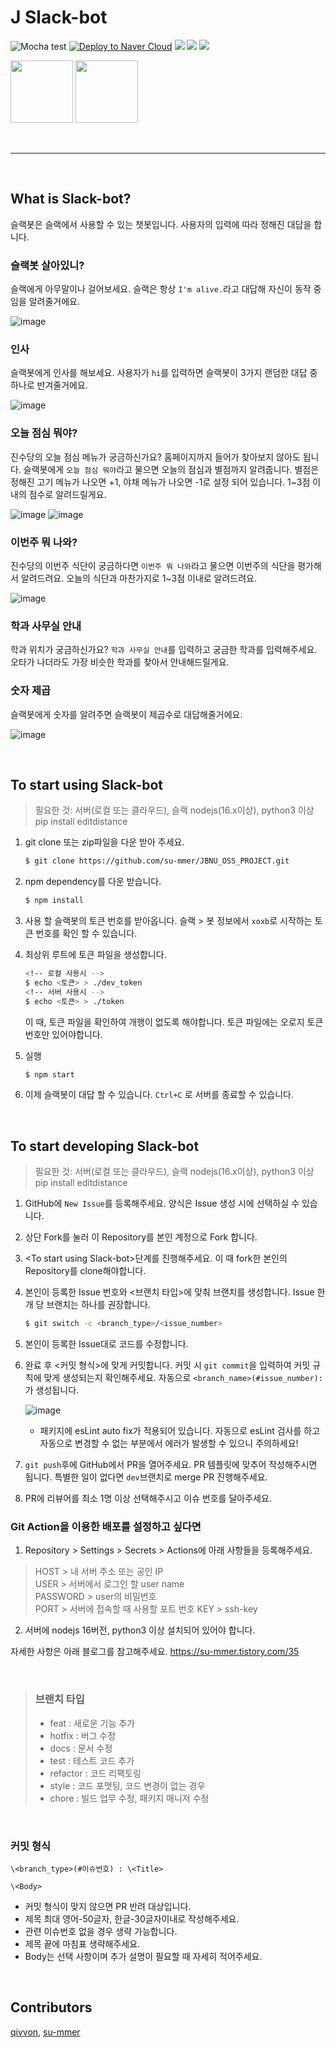 # J Slack-bot

![Mocha test](https://github.com/su-mmer/JBNU_OSS_PROJECT/actions/workflows/mocha_test.yml/badge.svg?branch=main) [![Deploy to Naver Cloud](https://github.com/su-mmer/JBNU_OSS_PROJECT/actions/workflows/deploy.yml/badge.svg?branch=main)](https://github.com/su-mmer/JBNU_OSS_PROJECT/actions/workflows/deploy.yml) <img src="https://img.shields.io/badge/javascript-F7DF1E?style=flat&logo=javascript&logoColor=black"> <img  src="https://img.shields.io/badge/node.js-339933?style=flat&logo=Node.js&logoColor=white"> <img src="https://img.shields.io/badge/Slack-4A154B?style=flat&logo=Slack"/>

<img src="https://www.jbnu.ac.kr/kor/images/227_10.jpg" width="100" height="100"/> <img  src="https://encrypted-tbn0.gstatic.com/images?q=tbn:ANd9GcS6XPrWNVfSu1IYAl4V3ChiwBLLAwR81rQo-A&usqp=CAU" width="100" height="100"/> 

<br>

---
<br>

## What is Slack-bot?
슬랙봇은 슬랙에서 사용할 수 있는 챗봇입니다. 사용자의 입력에 따라 정해진 대답을 합니다.
<br>

### 슬랙봇 살아있니?
슬랙에게 아무말이나 걸어보세요. 슬랙은 항상 `I'm alive.`라고 대답해 자신이 동작 중임을 알려줄거에요.

![image](https://user-images.githubusercontent.com/50980974/206871268-221cc5ca-ae8a-4a2a-9d4f-3e4bf9dd4a6a.png)


### 인사
슬랙봇에게 인사를 해보세요.
사용자가 `hi`를 입력하면 슬랙봇이 3가지 랜덤한 대답 중 하나로 반겨줄거에요.

![image](https://user-images.githubusercontent.com/50980974/206871260-d2a9a3ce-bf99-46fe-b504-61e29d8853df.png)


### 오늘 점심 뭐야?
진수당의 오늘 점심 메뉴가 궁금하신가요? 홈페이지까지 들어가 찾아보지 않아도 됩니다. 슬랙봇에게 `오늘 점심 뭐야`라고 물으면 오늘의 점심과  별점까지 알려줍니다.
별점은 정해진 고기 메뉴가 나오면 +1, 야채 메뉴가 나오면 -1로 설정 되어 있습니다. 1~3점 이내의 점수로 알려드릴게요.

![image](https://user-images.githubusercontent.com/50980974/203709794-4c61abeb-f360-49e8-b426-4637654e4b92.png)
![image](https://user-images.githubusercontent.com/50980974/206871248-46554f3c-d115-429d-ab68-4743e6ab7029.png)


### 이번주 뭐 나와?
진수당의 이번주 식단이 궁금하다면 `이번주 뭐 나와`라고 물으면 이번주의 식단을 평가해서 알려드려요. 오늘의 식단과 마찬가지로 1~3점 이내로 알려드려요.

![image](https://user-images.githubusercontent.com/50980974/206871200-01e5ec17-8c35-4ce0-a7ef-48252eb42e1e.png)

### 학과 사무실 안내
학과 위치가 궁금하신가요? `학과 사무실 안내`를 입력하고 궁금한 학과를 입력해주세요. 오타가 나더라도 가장 비슷한 학과를 찾아서 안내해드릴게요.

### 숫자 제곱
슬랙봇에게 숫자를 알려주면 슬랙봇이 제곱수로 대답해줄거에요.

![image](https://user-images.githubusercontent.com/50980974/206871234-3b3603df-3c84-4a5c-827e-1577d4ef365c.png)


<br>

## To start using Slack-bot

> 필요한 것: 서버(로컬 또는 클라우드), 슬랙
> nodejs(16.x이상), python3 이상
> pip install editdistance

1. git clone 또는 zip파일을 다운 받아 주세요.
	``` bash
	$ git clone https://github.com/su-mmer/JBNU_OSS_PROJECT.git
	```
2. npm dependency를 다운 받습니다.
	``` bash
	$ npm install
	```
3. 사용 할 슬랙봇의 토큰 번호를 받아옵니다. 슬랙 > 봇 정보에서 `xoxb`로 시작하는 토큰 번호를 확인 할 수 있습니다.

4. 최상위 루트에 토큰 파일을 생성합니다.
	``` bash
	<!-- 로컬 사용시 -->
	$ echo <토큰> > ./dev_token
	<!-- 서버 사용시 -->
	$ echo <토큰> > ./token
	```
	이 때, 토큰 파일을 확인하여 개행이 없도록 해야합니다. 토큰 파일에는 오로지 토큰 번호만 있어야합니다.

5. 실행
	``` bash
	$ npm start
	```
	
6. 이제 슬랙봇이 대답 할 수 있습니다. `Ctrl+C` 로 서버를 종료할 수 있습니다.

<br>

## To start developing Slack-bot

> 필요한 것: 서버(로컬 또는 클라우드), 슬랙
> nodejs(16.x이상), python3 이상
> pip install editdistance

1. GitHub에 `New Issue`를 등록해주세요. 양식은 Issue 생성 시에 선택하실 수 있습니다.

2. 상단 Fork를 눌러 이 Repository를 본인 계정으로 Fork 합니다.

3. \<To start using Slack-bot>단계를 진행해주세요. 이 때 fork한 본인의 Repository를 clone해야합니다.

4. 본인이 등록한 Issue 번호와 \<브랜치 타입>에 맞춰 브랜치를 생성합니다. Issue 한 개 당 브랜치는 하나를 권장합니다.
	``` bash
	$ git switch -c <branch_type>/<issue_number>
	```
5. 본인이 등록한 Issue대로 코드를 수정합니다.

6. 완료 후 \<커밋 형식>에 맞게 커밋합니다. 커밋 시 `git commit`을 입력하여 커밋 규칙에 맞게 생성되는지 확인해주세요. 자동으로 `<branch_name>(#issue_number):`가 생성됩니다. 

   ![image](https://user-images.githubusercontent.com/50980974/203710119-6a1dba79-51e7-4752-bc94-fbac6b592480.png)

   - 패키지에 esLint auto fix가 적용되어 있습니다. 자동으로 esLint 검사를 하고 자동으로 변경할 수 없는 부분에서 에러가 발생할 수 있으니 주의하세요!

7. `git push`후에 GitHub에서 PR을 열어주세요. PR 템플릿에 맞추어 작성해주시면 됩니다. 특별한 일이 없다면 `dev`브랜치로 merge PR 진행해주세요.

8. PR에 리뷰어를 최소 1명 이상 선택해주시고 이슈 번호를 달아주세요.

### Git Action을 이용한 배포를 설정하고 싶다면

1. Repository > Settings > Secrets > Actions에 아래 사항들을 등록해주세요.
> HOST > 내 서버 주소 또는 공인 IP  
> USER > 서버에서 로그인 할 user name  
> PASSWORD > user의 비밀번호  
> PORT > 서버에 접속할 때 사용할 포트 번호
> KEY > ssh-key
2. 서버에 nodejs 16버전, python3 이상 설치되어 있어야 합니다.

자세한 사항은 아래 블로그를 참고해주세요.
https://su-mmer.tistory.com/35

<br>

> ### 브랜치 타입
> - feat : 새로운 기능 추가
> - hotfix : 버그 수정
> - docs : 문서 수정
> - test : 테스트 코드 추가
> - refactor : 코드 리팩토링
> - style : 코드 포맷팅, 코드 변경이 없는 경우
> - chore : 빌드 업무 수정, 패키지 매니저 수정

<br>

### 커밋 형식
```
\<branch_type>(#이슈번호) : \<Title>

\<Body>
```
- 커밋 형식이 맞지 않으면 PR 반려 대상입니다.
- 제목 최대 영어-50글자, 한글-30글자이내로 작성해주세요.
- 관련 이슈번호 없을 경우 생략 가능합니다.
- 제목 끝에 마침표 생략해주세요.
- Body는 선택 사항이며 추가 설명이 필요할 때 자세히 적어주세요.

<br>

## Contributors
[qivvon](https://github.com/qivvon), [su-mmer](https://github.com/su-mmer)
